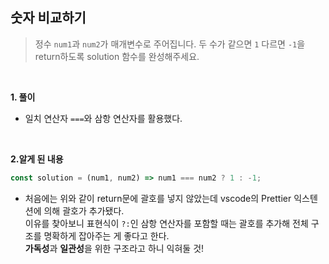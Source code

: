 ## 숫자 비교하기

> 정수 `num1`과 `num2`가 매개변수로 주어집니다. 두 수가 같으면 `1` 다르면 `-1`을 return하도록 solution 함수를 완성해주세요.

<br>

**1. 풀이**

- 일치 연산자 `===`와 삼항 연산자를 활용했다.

<br>

**2.알게 된 내용**

```javascript
const solution = (num1, num2) => num1 === num2 ? 1 : -1;
```

- 처음에는 위와 같이 return문에 괄호를 넣지 않았는데 vscode의 Prettier 익스텐션에 의해 괄호가 추가됐다.<br>이유를 찾아보니 표현식이 `?:`인 삼항 연산자를 포함할 때는 괄호를 추가해 전체 구조를 명확하게 잡아주는 게 좋다고 한다.<br>**가독성**과 **일관성**을 위한 구조라고 하니 익혀둘 것!
